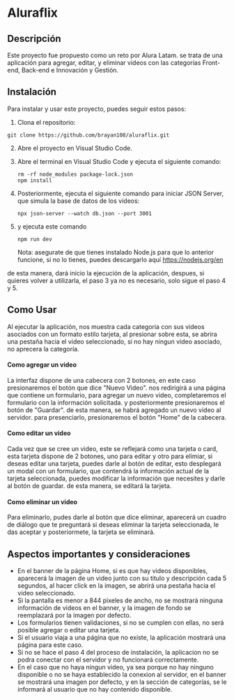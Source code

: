 # Aluraflix


## Descripción
Este proyecto fue propuesto como un reto por Alura Latam. se trata de una aplicación para agregar, editar, y eliminar videos con las categorías Front-end, Back-end e Innovación y Gestión.


## Instalación
Para instalar y usar este proyecto, puedes seguir estos pasos:

 1. Clona el repositorio:
    
   ```
   git clone https://github.com/brayan108/aluraflix.git
   ```
2. Abre el proyecto en Visual Studio Code.
3. Abre el terminal en Visual Studio Code y ejecuta el siguiente comando:
   
   ```
   rm -rf node_modules package-lock.json
   npm install
   ```
4. Posteriormente, ejecuta el siguiente comando para iniciar JSON Server, que simula la base de datos de los videos:
   
   ```
   npx json-server --watch db.json --port 3001
   ```
5. y ejecuta este comando
 
   ```
   npm run dev
   ```
   Nota: asegurate de que tienes instalado Node.js para que lo anterior funcione, si no lo tienes, puedes descargarlo aquí https://nodejs.org/en

de esta manera, dará inicio la ejecución de la aplicación, despues, si quieres volver a utilizarla, el paso 3 ya no es necesario, solo sigue el paso 4 y 5.

## Como Usar
Al ejecutar la aplicación, nos muestra cada categoria con sus videos asociados con un formato estilo tarjeta, al presionar sobre esta, se abrira una pestaña hacia el video seleccionado, si no hay ningun video asociado, no aprecera la categoría.

#### Como agregar un video
La interfaz dispone de una cabecera con 2 botones, en este caso presionaremos el botón que dice "Nuevo Video". nos redirigirá a una página que contiene un formulario, 
para agregar un nuevo video, completaremos el formulario con la información solicitada. y posteriormente presionaremos el botón de "Guardar". 
de esta manera, se habrá agregado un nuevo video al servidor. para presenciarlo, presionaremos el botón "Home" de la cabecera. 


#### Como editar un video
Cada vez que se cree un video, este se reflejará como una tarjeta o card, esta tarjeta dispone de 2 botones, uno para editar y otro para elimiar, si deseas editar una tarjeta, puedes darle
al botón de editar, esto desplegará un modal con un formulario, que contendrá la información actual de la tarjeta seleccionada, puedes modificar la información que necesites y darle al botón de guardar.
de esta manera, se editará la tarjeta.


#### Como eliminar un video
Para eliminarlo, pudes darle al botón que dice eliminar, aparecerá un cuadro de diálogo que te preguntará si deseas eliminar la tarjeta seleccionada, le das aceptar y posteriormete, la tarjeta se eliminará.


## Aspectos importantes y consideraciones
 - En el banner de la página Home, si es que hay videos disponibles, aparecerá la imagen de un video junto con su titulo y descripción cada 5 segundos, al hacer click en la imagen, se abrirá una pestaña hacia el video seleccionado.
 - Si la pantalla es menor a 844 pixeles de ancho, no se mostrará ninguna información de videos en el banner, y la imagen de fondo se reemplazará por la imagen por defecto.
 - Los formularios tienen validaciones, si no se cumplen con ellas, no será posible agregar o editar una tarjeta.
 - Si el usuario viaja a una página que no existe, la aplicación mostrará una página para este caso.
 - Si no se hace el paso 4 del proceso de instalación, la aplicacion no se podra conectar con el servidor y no funcionará correctamente.
 - En el caso que no haya ningun video, ya sea porque no hay ninguno disponible o no se haya establecido la conexion al servidor, en el banner se mostrará una imagen por defecto, y en la sección de categorías,
   se le informará al usuario que no hay contenido disponible.
